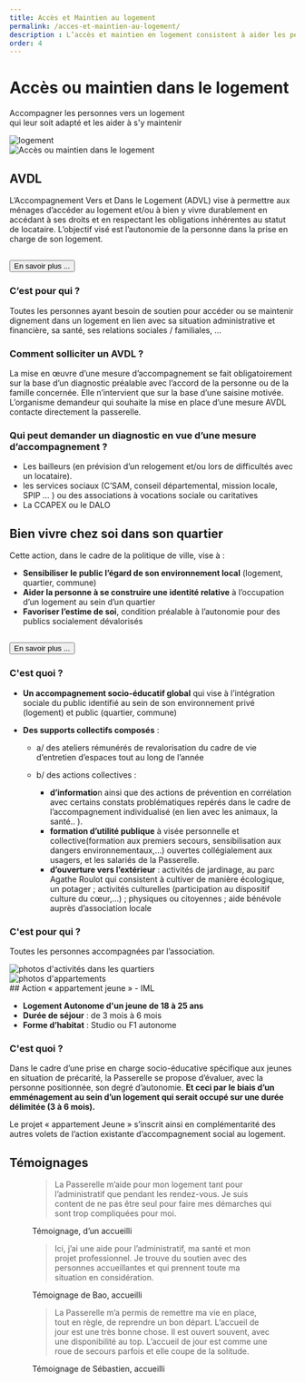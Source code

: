 ```yaml
---
title: Accès et Maintien au logement
permalink: /acces-et-maintien-au-logement/
description : L’accès et maintien en logement consistent à aider les personnes à réaliser leurs démarches administratives, de santé et liées à leur vie quotidienne.
order: 4
---
```


<div class="rounded-1 shadow bg-secondary">
<div class="row row-cols-2 d-flex align-items-center">
<div class="col-8 px-5">
<h1 class="fw-bold text-white">Accès ou maintien dans le logement</h1>
<p class="fs-3">Accompagner les personnes vers un logement<br>
qui leur soit adapté et les aider à s'y maintenir</p>

</div>
<div class="col-4 px-3">
<img src="{{ "/img/logement.png" | relative_url }}" class="img-fluid" alt="logement" />
</div>
</div>
</div>


<div class="row row-cols-2">
<div class="col-4 p-5">
<img src="{{ "/img/avdl.jpg" | relative_url }}" class="img-fluid" alt="Accès ou maintien dans le logement" />
</div>

<div class="col-8 p-5">

## AVDL

L’Accompagnement Vers et Dans le Logement (ADVL) vise à permettre aux ménages d’accéder au logement et/ou à bien y vivre durablement en accédant à ses droits et en respectant les obligations inhérentes au statut de locataire. L’objectif visé est l’autonomie de la personne dans la prise en charge de son logement.


<div class="accordion" id="accordion1">
<div class="accordion-item">
<h2 class="accordion-header">
<button class="accordion-button" type="button" data-bs-toggle="collapse" data-bs-target="#collapseOne" aria-expanded="true" aria-controls="collapseOne">
En savoir plus ...
</button>
</h2>
<div id="collapseOne" class="accordion-collapse collapse" data-bs-parent="#accordion1">
<div class="accordion-body">


### C’est pour qui ?

Toutes les personnes ayant besoin de soutien pour accéder ou se maintenir dignement dans un logement en lien avec sa situation administrative et financière, sa santé, ses relations sociales / familiales, ...

### Comment solliciter un AVDL ?

La mise en œuvre d’une mesure d’accompagnement se fait obligatoirement sur la base d’un diagnostic préalable avec l’accord de la personne ou de la famille concernée. Elle n’intervient que sur la base d’une saisine motivée. L’organisme demandeur qui souhaite la mise en place d’une mesure AVDL contacte directement la passerelle.

### Qui peut demander un diagnostic en vue d’une mesure d’accompagnement ?

  - Les bailleurs (en prévision d’un relogement et/ou lors de difficultés avec un locataire).
  - les services sociaux (C’SAM, conseil départemental, mission locale, SPIP … ) ou des associations à vocations sociale ou caritatives
  - La CCAPEX ou le DALO

</div>
</div>
</div>
</div>

</div>
</div>

<div class="row row-cols-2">

<div class="col-8 p-5">

## Bien vivre chez soi dans son quartier

Cette action, dans le cadre de la politique de ville, vise à :

  - **Sensibiliser le public l’égard de son environnement local** (logement, quartier, commune)
  - **Aider la personne à se construire une identité relative** à l’occupation d’un logement au sein d’un quartier
  - **Favoriser l’estime de soi**, condition préalable à l’autonomie pour des publics socialement dévalorisés

<div class="accordion" id="accordion2">
<div class="accordion-item">
<h2 class="accordion-header">
<button class="accordion-button" type="button" data-bs-toggle="collapse" data-bs-target="#collapseTwo" aria-expanded="true" aria-controls="collapseOne">
En savoir plus ...
</button>
</h2>
<div id="collapseTwo" class="accordion-collapse collapse" data-bs-parent="#accordion2">
<div class="accordion-body">

### C'est quoi ?

  - **Un accompagnement socio-éducatif global** qui vise à l’intégration sociale du public identifié au sein de son environnement privé (logement) et public (quartier, commune)
  - **Des supports collectifs composés** :

    - a/ des ateliers rémunérés de revalorisation du cadre de vie d’entretien d’espaces tout au long de l’année
    - b/ des actions collectives :

        - **d’informatio**n ainsi que des actions de prévention en corrélation avec certains constats problématiques repérés dans le cadre de l’accompagnement individualisé (en lien avec les animaux, la santé.. ).
        - **formation d’utilité publique** à visée personnelle et collective(formation aux premiers secours, sensibilisation aux dangers environnementaux,…) ouvertes collégialement aux usagers, et les salariés de la Passerelle.
        - **d’ouverture vers l’extérieur** : activités de jardinage, au parc Agathe Roulot qui consistent à cultiver de manière écologique, un potager ; activités culturelles (participation au dispositif culture du cœur,…) ; physiques ou citoyennes ; aide bénévole auprès d’association locale

### C'est pour qui ?

Toutes les personnes accompagnées par l’association.

</div>
</div>
</div>
</div>

</div>
<div class="col-4 p-5">
<img src="{{ "/img/quartier.jpg" | relative_url }}" class="img-fluid" alt="photos d'activités dans les quartiers" />
</div>

</div>


<div class="row row-cols-2">
<div class="col-4 p-5">
<img src="{{ "/img/appart-jeune.jpg" | relative_url }}" class="img-fluid" alt="photos d'appartements" />
</div>

<div class="col-8 p-5">
## Action « appartement jeune » - IML

 - **Logement Autonome d'un jeune de 18 à 25 ans**
 - **Durée de séjour** : de 3 mois à 6 mois
 - **Forme d’habitat** : Studio ou F1 autonome

### C'est quoi ?

Dans le cadre d’une prise en charge socio-éducative spécifique aux jeunes en situation de précarité, la Passerelle se propose d’évaluer, avec la personne positionnée, son degré d’autonomie. **Et ceci par le biais d’un emménagement au sein d’un logement qui serait occupé sur une durée délimitée (3 à 6 mois).**

Le projet « appartement Jeune » s’inscrit ainsi en complémentarité des autres volets de l’action existante d’accompagnement social au logement.

</div>
</div>

## Témoignages

<figure>
<blockquote class="blockquote">
<p>La Passerelle m’aide pour mon logement tant pour l’administratif que pendant les rendez-vous. Je suis content de ne pas être seul pour faire mes démarches qui sont trop compliquées pour moi.</p>
</blockquote>
<figcaption class="blockquote-footer">
Témoignage, d’un accueilli
</figcaption>
</figure>
    
<figure>
<blockquote class="blockquote">
<p>Ici, j’ai une aide pour l’administratif, ma santé et mon projet professionnel. Je trouve du soutien avec des personnes accueillantes et qui prennent toute ma situation en considération.</p>
</blockquote>
<figcaption class="blockquote-footer">
Témoignage de Bao, accueilli
</figcaption>
</figure>

<figure>
<blockquote class="blockquote">
<p>La Passerelle m’a permis de remettre ma vie en place, tout en règle, de reprendre un bon départ. L’accueil de jour est une très bonne chose. Il est ouvert souvent, avec une disponibilité au top. L’accueil de jour est comme une roue de secours parfois et elle coupe de la solitude.</p>
</blockquote>
<figcaption class="blockquote-footer">
Témoignage de Sébastien, accueilli
</figcaption>
</figure>
